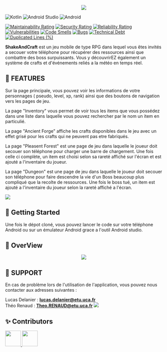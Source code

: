  
  
<p align="center">
  <img src="https://codefirst.iut.uca.fr/git/lucas.delanier/ShakeAndCraft/raw/branch/master/Documentations/banner.png"  />
</p>

![Kotlin](https://img.shields.io/badge/Kotlin-7F52FF.svg?style=for-the-badge&logo=Kotlin&logoColor=white)
![Android Studio](https://img.shields.io/badge/Android%20Studio-3DDC84.svg?style=for-the-badge&logo=Android-Studio&logoColor=white)
![Android](https://img.shields.io/badge/Android-3DDC84.svg?style=for-the-badge&logo=Android&logoColor=white)</br>


[![Maintainability Rating](https://codefirst.iut.uca.fr/sonar/api/project_badges/measure?project=ShakeAndCraft&metric=sqale_rating&token=bb717076471bf71ba25b805c0b6ad18e4ae5c047)](https://codefirst.iut.uca.fr/sonar/dashboard?id=ShakeAndCraft)
[![Security Rating](https://codefirst.iut.uca.fr/sonar/api/project_badges/measure?project=ShakeAndCraft&metric=security_rating&token=bb717076471bf71ba25b805c0b6ad18e4ae5c047)](https://codefirst.iut.uca.fr/sonar/dashboard?id=ShakeAndCraft)
[![Reliability Rating](https://codefirst.iut.uca.fr/sonar/api/project_badges/measure?project=ShakeAndCraft&metric=reliability_rating&token=bb717076471bf71ba25b805c0b6ad18e4ae5c047)](https://codefirst.iut.uca.fr/sonar/dashboard?id=ShakeAndCraft)
[![Vulnerabilities](https://codefirst.iut.uca.fr/sonar/api/project_badges/measure?project=ShakeAndCraft&metric=vulnerabilities&token=bb717076471bf71ba25b805c0b6ad18e4ae5c047)](https://codefirst.iut.uca.fr/sonar/dashboard?id=ShakeAndCraft)
[![Code Smells](https://codefirst.iut.uca.fr/sonar/api/project_badges/measure?project=ShakeAndCraft&metric=code_smells&token=bb717076471bf71ba25b805c0b6ad18e4ae5c047)](https://codefirst.iut.uca.fr/sonar/dashboard?id=ShakeAndCraft)
[![Bugs](https://codefirst.iut.uca.fr/sonar/api/project_badges/measure?project=ShakeAndCraft&metric=bugs&token=bb717076471bf71ba25b805c0b6ad18e4ae5c047)](https://codefirst.iut.uca.fr/sonar/dashboard?id=ShakeAndCraft)
[![Technical Debt](https://codefirst.iut.uca.fr/sonar/api/project_badges/measure?project=ShakeAndCraft&metric=sqale_index&token=bb717076471bf71ba25b805c0b6ad18e4ae5c047)](https://codefirst.iut.uca.fr/sonar/dashboard?id=ShakeAndCraft)
[![Duplicated Lines (%)](https://codefirst.iut.uca.fr/sonar/api/project_badges/measure?project=ShakeAndCraft&metric=duplicated_lines_density&token=bb717076471bf71ba25b805c0b6ad18e4ae5c047)](https://codefirst.iut.uca.fr/sonar/dashboard?id=ShakeAndCraft)

**ShakeAndCraft** est un jeu mobile de type RPG dans lequel vous êtes invités a secouer votre téléphone pour récupérer des ressources ainsi que combattre des boss surpuissants. Vous y découvrirEZ également un système de crafts et d'événements reliés a la météo en temps réel.

## :floppy_disk: FEATURES

Sur la page principale, vous pouvez voir les informations de votre personnages ( pseudo, level, xp, rank) ainsi que des boutons de navigation vers les pages de jeu.

La page "Inventory" vous permet de voir tous les items que vous possédez dans une liste dans laquelle vous pouvez rechercher par le nom un item en particulié.

La page "Ancient Forge" affiche les crafts disponibles dans le jeu avec un effet grisé pour les crafts qui ne peuvent pas etre fabriqués.

La page "Pleasent Forest" est une page de jeu dans laquelle le joueur doit secouer son téléphone pour charger une barre de chargement. Une fois celle ci complète, un item est choisi selon sa rareté affiché sur l'écran et est ajouté a l'inventaire du joueur. 

La page "Dungeon" est une page de jeu dans laquelle le joueur doit secouer son téléphone pour faire descendre la vie d'un Boss beaucoup plus compliqué que la recolte de ressources. Une fois le boss tué, un item est ajouté a l'inventaire du joueur selon la rareté affiché a l'écran. 

![](https://raw.githubusercontent.com/andreasbm/readme/master/assets/lines/rainbow.png)

## :dizzy: Getting Started

Une fois le dépot cloné, vous pouvez lancer le code sur votre téléphone Android ou sur un émulateur Android grace a l'outil Android studio.



## :gift: OverView

<p align="center">
  <img src="https://codefirst.iut.uca.fr/git/lucas.delanier/ShakeAndCraft/raw/branch/master/Documentations/overview-shakeandcraft.png"  />
</p>


## :wrench: SUPPORT
En cas de problème lors de l'utilisation de l'application, vous pouvez nous contacter aux adresses suivantes :


Lucas Delanier : **lucas.delanier@etu.uca.fr** </br>
Théo Renaud : **Theo.RENAUD@etu.uca.fr**
![](https://raw.githubusercontent.com/andreasbm/readme/master/assets/lines/rainbow.png)

## ✨ Contributors 

<a href = "https://codefirst.iut.uca.fr/git/lucas.delanier">
<img src ="https://codefirst.iut.uca.fr/git/avatars/6a3835d734392fccff3949f7c82a63b9?size=870" height="50px">
</a>
<a href = "https://codefirst.iut.uca.fr/git/theo.renaud">
<img src ="https://codefirst.iut.uca.fr/git/avatars/af9299d66a9a0bf7be17f8dc156f67b9?size=870" height="50px">
</a>






                                                        